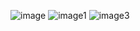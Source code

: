 ![image](https://github.com/neonr-0/SoulMeter/assets/113367386/7e6685dd-8aa2-49f7-bff2-f3a41cf0e390)
![image1](https://github.com/neonr-0/SoulMeter/assets/113367386/36cab8cc-29f0-4472-90b2-a5d698c3c606)
![image3](https://github.com/neonr-0/SoulMeter/assets/113367386/8384a600-c107-45ff-90ca-7c5c170ee85d)
